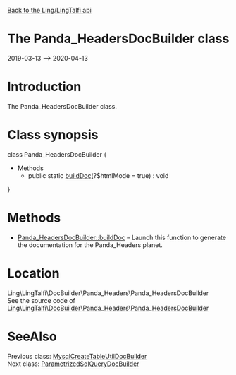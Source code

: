 [Back to the Ling/LingTalfi api](https://github.com/lingtalfi/LingTalfi/blob/master/doc/api/Ling/LingTalfi.md)



The Panda_HeadersDocBuilder class
================
2019-03-13 --> 2020-04-13






Introduction
============

The Panda_HeadersDocBuilder class.



Class synopsis
==============


class <span class="pl-k">Panda_HeadersDocBuilder</span>  {

- Methods
    - public static [buildDoc](https://github.com/lingtalfi/LingTalfi/blob/master/doc/api/Ling/LingTalfi/DocBuilder/Panda_Headers/Panda_HeadersDocBuilder/buildDoc.md)(?$htmlMode = true) : void

}






Methods
==============

- [Panda_HeadersDocBuilder::buildDoc](https://github.com/lingtalfi/LingTalfi/blob/master/doc/api/Ling/LingTalfi/DocBuilder/Panda_Headers/Panda_HeadersDocBuilder/buildDoc.md) &ndash; Launch this function to generate the documentation for the Panda_Headers planet.





Location
=============
Ling\LingTalfi\DocBuilder\Panda_Headers\Panda_HeadersDocBuilder<br>
See the source code of [Ling\LingTalfi\DocBuilder\Panda_Headers\Panda_HeadersDocBuilder](https://github.com/lingtalfi/LingTalfi/blob/master/DocBuilder/Panda_Headers/Panda_HeadersDocBuilder.php)



SeeAlso
==============
Previous class: [MysqlCreateTableUtilDocBuilder](https://github.com/lingtalfi/LingTalfi/blob/master/doc/api/Ling/LingTalfi/DocBuilder/MysqlCreateTableUtil/MysqlCreateTableUtilDocBuilder.md)<br>Next class: [ParametrizedSqlQueryDocBuilder](https://github.com/lingtalfi/LingTalfi/blob/master/doc/api/Ling/LingTalfi/DocBuilder/ParametrizedSqlQuery/ParametrizedSqlQueryDocBuilder.md)<br>
